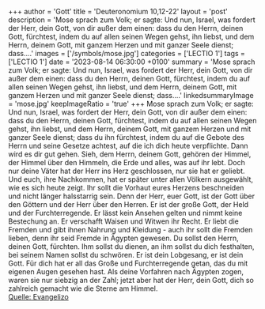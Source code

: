 +++
author = 'Gott'
title = 'Deuteronomium 10,12-22'
layout = 'post'
description = 'Mose sprach zum Volk; er sagte: Und nun, Israel, was fordert der Herr, dein Gott, von dir außer dem einen: dass du den Herrn, deinen Gott, fürchtest, indem du auf allen seinen Wegen gehst, ihn liebst, und dem Herrn, deinem Gott, mit ganzem Herzen und mit ganzer Seele dienst; dass....'
images = ['/symbols/mose.jpg']
categories = ['LECTIO 1']
tags = ['LECTIO 1']
date = '2023-08-14 06:30:00 +0100'
summary = 'Mose sprach zum Volk; er sagte: Und nun, Israel, was fordert der Herr, dein Gott, von dir außer dem einen: dass du den Herrn, deinen Gott, fürchtest, indem du auf allen seinen Wegen gehst, ihn liebst, und dem Herrn, deinem Gott, mit ganzem Herzen und mit ganzer Seele dienst; dass....'
linkedsummaryImage = 'mose.jpg'
keepImageRatio = 'true'
+++
Mose sprach zum Volk; er sagte: Und nun, Israel, was fordert der Herr, dein Gott, von dir außer dem einen: dass du den Herrn, deinen Gott, fürchtest, indem du auf allen seinen Wegen gehst, ihn liebst, und dem Herrn, deinem Gott, mit ganzem Herzen und mit ganzer Seele dienst;
dass du ihn fürchtest, indem du auf die Gebote des Herrn und seine Gesetze achtest, auf die ich dich heute verpflichte.<!--more--> Dann wird es dir gut gehen.
Sieh, dem Herrn, deinem Gott, gehören der Himmel, der Himmel über den Himmeln, die Erde und alles, was auf ihr lebt.
Doch nur deine Väter hat der Herr ins Herz geschlossen, nur sie hat er geliebt. Und euch, ihre Nachkommen, hat er später unter allen Völkern ausgewählt, wie es sich heute zeigt.
Ihr sollt die Vorhaut eures Herzens beschneiden und nicht länger halsstarrig sein.
Denn der Herr, euer Gott, ist der Gott über den Göttern und der Herr über den Herren. Er ist der große Gott, der Held und der Furchterregende. Er lässt kein Ansehen gelten und nimmt keine Bestechung an.
Er verschafft Waisen und Witwen ihr Recht. Er liebt die Fremden und gibt ihnen Nahrung und Kleidung -
auch ihr sollt die Fremden lieben, denn ihr seid Fremde in Ägypten gewesen.
Du sollst den Herrn, deinen Gott, fürchten. Ihm sollst du dienen, an ihm sollst du dich festhalten, bei seinem Namen sollst du schwören.
Er ist dein Lobgesang, er ist dein Gott. Für dich hat er all das Große und Furchterregende getan, das du mit eigenen Augen gesehen hast.
Als deine Vorfahren nach Ägypten zogen, waren sie nur siebzig an der Zahl; jetzt aber hat der Herr, dein Gott, dich so zahlreich gemacht wie die Sterne am Himmel.<br> [Quelle: Evangelizo](https://evangeliumtagfuertag.org/DE/gospel)